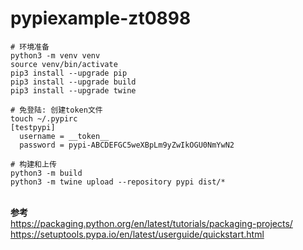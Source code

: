 # pypiexample-zt0898

```shell
# 环境准备
python3 -m venv venv
source venv/bin/activate
pip3 install --upgrade pip
pip3 install --upgrade build
pip3 install --upgrade twine

# 免登陆: 创建token文件
touch ~/.pypirc
[testpypi]
  username = __token__
  password = pypi-ABCDEFGC5weXBpLm9yZwIkOGU0NmYwN2

# 构建和上传
python3 -m build
python3 -m twine upload --repository pypi dist/*
```

&nbsp;  
**参考**   
https://packaging.python.org/en/latest/tutorials/packaging-projects/  
https://setuptools.pypa.io/en/latest/userguide/quickstart.html
